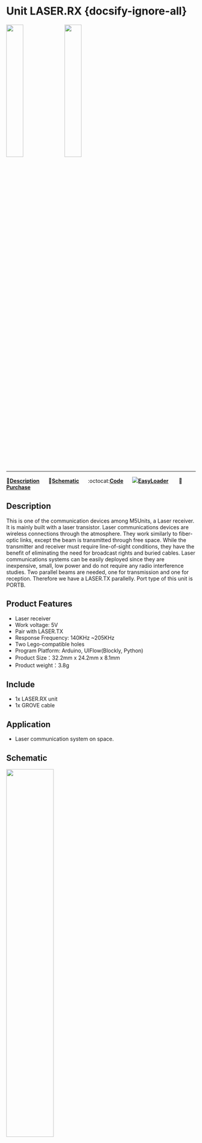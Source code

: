 # Unit LASER.RX {docsify-ignore-all}

<img src="assets\img\product_pics\unit\laser_rx\unit_laser_rx_01.jpg" width="30%" height="30%">
<img src="assets\img\product_pics\unit\laser_rx\unit_laser_rx_02.jpg" width="30%" height="30%">

***

:memo:**[Description](#Description)**&nbsp;&nbsp;&nbsp;&nbsp;&nbsp;&nbsp;:electric_plug:**[Schematic](#Schematic)**&nbsp;&nbsp;&nbsp;&nbsp;&nbsp;&nbsp;:octocat:**[Code](#Code)**&nbsp;&nbsp;&nbsp;&nbsp;&nbsp;&nbsp;<img src="https://m5stack.oss-cn-shenzhen.aliyuncs.com/image/EasyLoader_logo-min.jpg">**[EasyLoader](#EasyLoader)** &nbsp;&nbsp;&nbsp;&nbsp;&nbsp;&nbsp;🛒**[Purchase](https://m5stack.com/collections/m5-unit/products/laser-rx-unit)**

## Description

This is one of the communication devices among M5Units, a Laser receiver. It is mainly built with a laser transistor.
Laser communications devices are wireless connections through the atmosphere. They work similarly to fiber-optic links, except the beam is transmitted through free space. While the transmitter and receiver must require line-of-sight conditions, they have the benefit of eliminating the need for broadcast rights and buried cables. Laser communications systems can be easily deployed since they are inexpensive, small, low power and do not require any radio interference studies. 
Two parallel beams are needed, one for transmission and one for reception. Therefore we have a LASER.TX parallelly.  Port type of this unit is PORTB.

## Product Features

- Laser receiver
- Work voltage: 5V
- Pair with LASER.TX
- Response Frequency: 140KHz ~205KHz
- Two Lego-compatible holes
- Program Platform: Arduino, UIFlow(Blockly, Python)
- Product Size：32.2mm x 24.2mm x 8.1mm
- Product weight：3.8g

## Include

- 1x LASER.RX unit
- 1x GROVE cable

## Application

- Laser communication system on space. 


## Schematic

<img src="assets/img/product_pics/unit/laser_rx/unit_laser_rx_04.jpg" width="50%" height="50%">

## EasyLoader

<img src="https://m5stack.oss-cn-shenzhen.aliyuncs.com/image/EasyLoader_logo.png" width="100px" style="margin-top:20px">

<a href="https://m5stack.oss-cn-shenzhen.aliyuncs.com/EasyLoader/Unit/LASER/EasyLoader_LASER_RX.exe"><button type="button" class="btn btn-primary">click to download EasyLoader</button></a>

>1.EasyLoader is a simple and fast program burner. Every product page in EasyLoader provides a product-related case program. It can be burned to the master through simple steps, and a series of function verification can be performed. .

>2. After downloading the software, double-click to run the application, connect the M5 device to the computer through the data cable, select the port parameters, click **"Burn"** to start burning. (**For M5StickC burning, please Set the baud rate to 750000 or 115200**)

?>3. Currently EasyLoader is only suitable for Windows operating system, compatible with M5 system adopts ESP32 as the control core host. Before installing for M5Core, you need to install CP210X driver (you do not need to install with M5StickC as controller)[Click here to view the driver installation tutorial](en/related_documents/M5Burner#install-usb-driver)

## Code

### 1. Arduino IDE

*To get complete code, please click [here](https://github.com/m5stack/M5Stack/tree/master/examples/Unit/LASER).*

```arduino
/* This demo is for LASER.TX and LASER.RX, utilized UART for transmittion and reception of
 laser signals. In order to get the result of this demo, you will need to connect LASER.TX 
 and LASER.RX with PORTC(blue) respectively onto two different M5Cores with M5GO bases on
  bottom. Then flash the demo into both M5Core device. 
  When testing the demo, you need to point the TX unit to RX, and press the button TX connected 
  device. RX connected device will reponse with a display,and will show what is received . 
  See this link for more detals: https://m5stack.oss-cn-shenzhen.aliyuncs.com/EasyLoader/Unit/LASER/EasyLoader_LASER_RX.exe
 */

#include <M5Stack.h>

char ch;
// serial 2 write and read
//#define RX 
void setup() {
  M5.begin();
  Serial.begin(115200);
  // Serial2.begin(unsigned long baud, uint32_t config, int8_t rxPin, int8_t txPin, bool invert)
  Serial2.begin(9600, SERIAL_8N1, 16, 17);

}

void loop() {
M5.update();

  if (M5.BtnA.wasReleased()) {
    ch = 'A';
    Serial2.write(ch);
  } else if (M5.BtnB.wasReleased()) {
    ch = 'B';
    Serial2.write(ch);
  } else if (M5.BtnC.wasReleased()) {
    ch = 'C';
    Serial2.write(ch);
  }
  M5.update();
 if(Serial2.available()) {
    char ch = Serial2.read();
    M5.Lcd.print(ch);
 }
}
```

### 2. UIFlow

<img src="assets/img/product_pics/unit/laser_rx/laser-rx.png">

### Pin Map

<table>
 <tr><td>M5 PORTB</td><td>GPIO36</td><td>GPIO26</td><td>5V</td><td>GND</td></tr>
 <tr><td>LASER_RX</td><td>RX</td><td>/</td><td>5V</td><td>GND</td></tr>
</table>


## Video
**Demo** 

<video class="video_size" controls>
    <source src="https://m5stack.oss-cn-shenzhen.aliyuncs.com/video/Product_example_video/Unit/LASER-TX-RX.mp4" type="video/mp4" >
</video>
